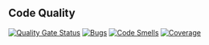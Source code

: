 ## Code Quality

[![Quality Gate Status](https://sonarcloud.io/api/project_badges/measure?project=896Dmytro_lab&metric=alert_status)](https://sonarcloud.io/summary/new_code?id=896Dmytro_lab)
[![Bugs](https://sonarcloud.io/api/project_badges/measure?project=896Dmytro_lab&metric=bugs)](https://sonarcloud.io/summary/new_code?id=896Dmytro_lab)
[![Code Smells](https://sonarcloud.io/api/project_badges/measure?project=896Dmytro_lab&metric=code_smells)](https://sonarcloud.io/summary/new_code?id=896Dmytro_lab)
[![Coverage](https://sonarcloud.io/api/project_badges/measure?project=896Dmytro_lab&metric=coverage)](https://sonarcloud.io/summary/new_code?id=896Dmytro_lab)
